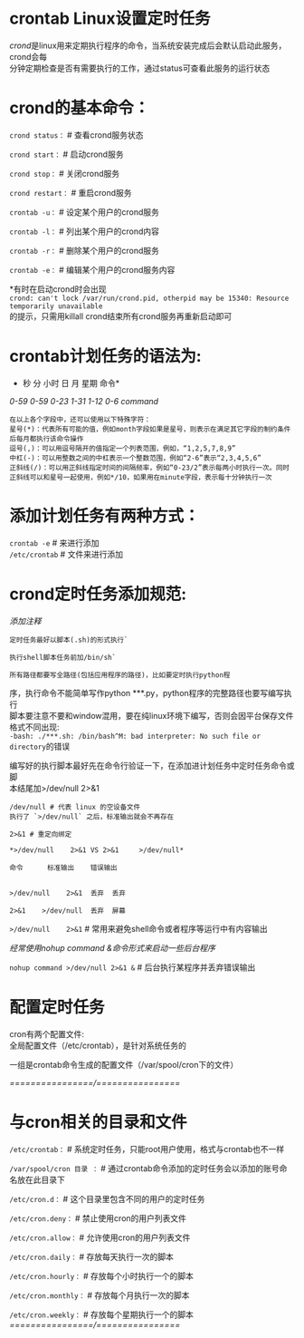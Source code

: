 # crontab Linux设置定时任务    
*crond*是linux用来定期执行程序的命令，当系统安装完成后会默认启动此服务，crond会每  
分钟定期检查是否有需要执行的工作，通过status可查看此服务的运行状态  

# crond的基本命令：

`crond status：` # 查看crond服务状态  

`crond start：` # 启动crond服务  

`crond stop：` # 关闭crond服务  

`crond restart：` # 重启crond服务  

`crontab -u：` # 设定某个用户的crond服务  

`crontab -l：` # 列出某个用户的crond内容  

`crontab -r：` # 删除某个用户的crond服务  

`crontab -e：` # 编辑某个用户的crond服务内容  

*有时在启动crond时会出现  
`crond: can't lock /var/run/crond.pid, otherpid may be 15340: Resource temporarily unavailable`  
的提示，只需用killall crond结束所有crond服务再重新启动即可  

# crontab计划任务的语法为:  

* 秒      分     小时      日       月      星期      命令*

*0-59 0-59   0-23   1-31    1-12     0-6     command*    

	在以上各个字段中，还可以使用以下特殊字符：  
	星号(*)：代表所有可能的值，例如month字段如果是星号，则表示在满足其它字段的制约条件后每月都执行该命令操作
	逗号(,)：可以用逗号隔开的值指定一个列表范围，例如，“1,2,5,7,8,9”
	中杠(-)：可以用整数之间的中杠表示一个整数范围，例如“2-6”表示“2,3,4,5,6”
	正斜线(/)：可以用正斜线指定时间的间隔频率，例如“0-23/2”表示每两小时执行一次。同时正斜线可以和星号一起使用，例如*/10，如果用在minute字段，表示每十分钟执行一次  

# 添加计划任务有两种方式：  
`crontab -e` # 来进行添加  
`/etc/crontab` # 文件来进行添加  

# crond定时任务添加规范:  

*添加注释*  

	定时任务最好以脚本(.sh)的形式执行`  

	执行shell脚本任务前加/bin/sh`  

	所有路径都要写全路径(包括应用程序的路径)，比如要定时执行python程  
序，执行命令不能简单写作python ***.py，python程序的完整路径也要写编写执行  
脚本要注意不要和window混用，要在纯linux环境下编写，否则会因平台保存文件  
格式不同出现:  
`-bash: ./***.sh: /bin/bash^M: bad interpreter: No such file or directory`的错误  

编写好的执行脚本最好先在命令行验证一下，在添加进计划任务中定时任务命令或脚  
本结尾加>/dev/null 2>&1  

	/dev/null # 代表 linux 的空设备文件  
	执行了 `>/dev/null` 之后，标准输出就会不再存在  
  
	2>&1 # 重定向绑定  
  
	*>/dev/null    2>&1 VS 2>&1     >/dev/null*  
  
	命令		标准输出 	错误输出  
 

	>/dev/null    2>&1 	丢弃 	丢弃  

	2>&1    >/dev/null 	丢弃 	屏幕  

`>/dev/null    2>&1` # 常用来避免shell命令或者程序等运行中有内容输出  

*经常使用nohup command &命令形式来启动一些后台程序*  

`nohup command >/dev/null 2>&1 &` # 后台执行某程序并丢弃错误输出  
# 配置定时任务  

cron有两个配置文件:  
全局配置文件（/etc/crontab），是针对系统任务的  
  
一组是crontab命令生成的配置文件（/var/spool/cron下的文件）  

*================/================*  

# 与cron相关的目录和文件  

`/etc/crontab：` # 系统定时任务，只能root用户使用，格式与crontab也不一样

`/var/spool/cron 目录 ：` # 通过crontab命令添加的定时任务会以添加的账号命名放在此目录下

`/etc/cron.d：` # 这个目录里包含不同的用户的定时任务

`/etc/cron.deny：` # 禁止使用cron的用户列表文件

`/etc/cron.allow：` # 允许使用cron的用户列表文件

`/etc/cron.daily：` # 存放每天执行一次的脚本

`/etc/cron.hourly：` # 存放每个小时执行一个的脚本

`/etc/cron.monthly：` # 存放每个月执行一次的脚本

`/etc/cron.weekly：` # 存放每个星期执行一个的脚本  
*================/================*    
